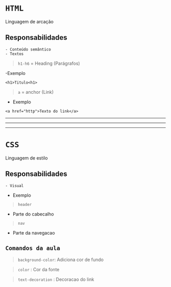 # ```HTML```

Linguagem de arcação

## Responsabilidades

```
- Conteúdo semântico
- Textos
```
>` h1-h6 ` = Heading (Parágrafos)

-Exemplo

`<h1>Titulo<h1>`
>`a` = anchor (Link)

- Exemplo

`<a href="http">Texto do link</a>`

--------------------------
--------------------------
--------------------------

# ```CSS```

Linguagem de estilo

## Responsabilidades

```
- Visual
```
- Exemplo

>`header`

- Parte do cabecalho

>`nav`

- Parte da navegacao

## ```Comandos da aula```
> `background-color`: Adiciona cor de fundo

> `color` : Cor da fonte

> `text-decoration` : Decoracao do link